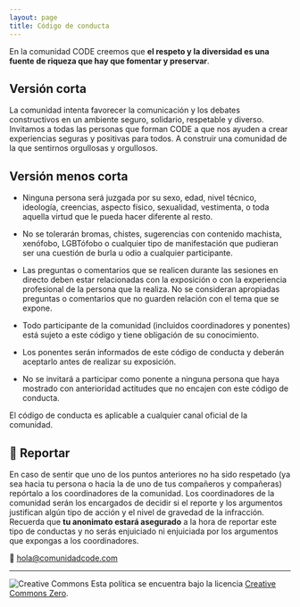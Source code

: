 ```yaml
---
layout: page
title: Código de conducta
---
```


En la comunidad CODE creemos que **el respeto y la diversidad es una fuente de riqueza que hay que fomentar y preservar**.

## Versión corta

La comunidad intenta favorecer la comunicación y los debates constructivos en un ambiente seguro, solidario, respetable y diverso. Invitamos a todas las personas que forman CODE a que nos ayuden a crear experiencias seguras y positivas para todos. A construir una comunidad de la que sentirnos orgullosas y orgullosos.

## Versión menos corta

* Ninguna persona será juzgada por su sexo, edad, nivel técnico, ideología, creencias, aspecto físico, sexualidad, vestimenta, o toda aquella virtud que le pueda hacer diferente al resto.

* No se tolerarán bromas, chistes, sugerencias con contenido machista, xenófobo, LGBTófobo o cualquier tipo de manifestación que pudieran ser una cuestión de burla u odio a cualquier participante.

* Las preguntas o comentarios que se realicen durante las sesiones en directo deben estar relacionadas con la exposición o con la experiencia profesional de la persona que la realiza. No 
se consideran apropiadas preguntas o comentarios que no guarden relación con el tema que se expone.

* Todo participante de la comunidad (incluidos coordinadores y ponentes) está sujeto a este código y tiene obligación de su conocimiento.

* Los ponentes serán informados de este código de conducta y deberán aceptarlo antes de realizar su exposición.

* No se invitará a participar como ponente a ninguna persona que haya mostrado con anterioridad actitudes que no encajen con este código de conducta.

El código de conducta es aplicable a cualquier canal oficial de la comunidad.

## :rotating_light: Reportar

En caso de sentir que uno de los puntos anteriores no ha sido respetado (ya sea hacia tu persona o hacia la de uno de tus compañeros y compañeras) repórtalo a los coordinadores de la comunidad. Los coordinadores de la comunidad serán los encargados de decidir si el reporte y los argumentos justifican algún tipo de acción y el nivel de gravedad de la infracción. Recuerda que **tu anonimato estará asegurado** a la hora de reportar este tipo de conductas y no serás enjuiciado ni enjuiciada por los argumentos que expongas a los coordinadores.

:email: hola@comunidadcode.com

--------------------------

![Creative Commons](http://opossem.org/files/cc.png)
Esta política se encuentra bajo la licencia [Creative Commons Zero](https://creativecommons.org/choose/zero/?lang=es_ES).
